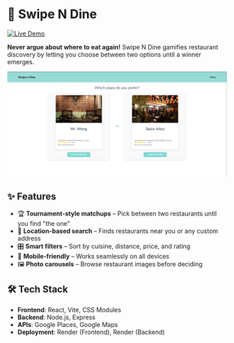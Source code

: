 # 🍔 Swipe N Dine  

[![Live Demo](https://img.shields.io/badge/demo-live-green)](https://swipe-dine-1.onrender.com/)

**Never argue about where to eat again!** Swipe N Dine gamifies restaurant discovery by letting you choose between two options until a winner emerges.  

![App Screenshot](https://github.com/ZackCornfield/Swipe-Dine/blob/main/MatchUp.png)  

## ✨ Features  
- 🏆 **Tournament-style matchups** – Pick between two restaurants until you find "the one"  
- 📍 **Location-based search** – Finds restaurants near you or any custom address  
- 🎛️ **Smart filters** – Sort by cuisine, distance, price, and rating  
- 📱 **Mobile-friendly** – Works seamlessly on all devices  
- 🖼️ **Photo carousels** – Browse restaurant images before deciding  

## 🛠️ Tech Stack  
- **Frontend**: React, Vite, CSS Modules  
- **Backend**: Node.js, Express  
- **APIs**: Google Places, Google Maps  
- **Deployment**: Render (Frontend), Render (Backend)  
